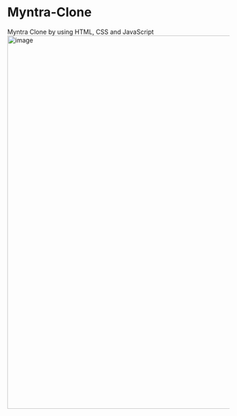 # Myntra-Clone
Myntra Clone by using HTML, CSS and JavaScript
<img width="1867" height="847" alt="image" src="https://github.com/user-attachments/assets/9c56b48d-8182-4768-bdf0-0ed1da11e061" />

